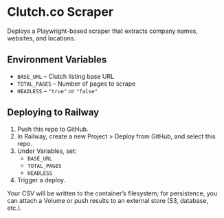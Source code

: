 # Clutch.co Scraper

Deploys a Playwright-based scraper that extracts company names, websites, and locations.

## Environment Variables

- `BASE_URL` – Clutch listing base URL  
- `TOTAL_PAGES` – Number of pages to scrape  
- `HEADLESS` – `"true"` or `"false"`

## Deploying to Railway

1. Push this repo to GitHub.
2. In Railway, create a new Project > Deploy from GitHub, and select this repo.
3. Under Variables, set:
   - `BASE_URL`
   - `TOTAL_PAGES`
   - `HEADLESS`
4. Trigger a deploy.

Your CSV will be written to the container’s filesystem; for persistence, you can attach a Volume or push results to an external store (S3, database, etc.).
